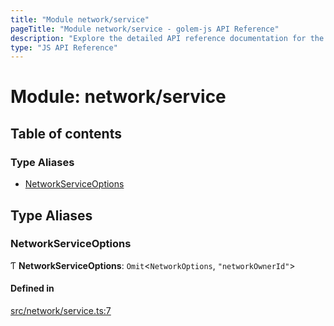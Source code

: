```yaml
---
title: "Module network/service"
pageTitle: "Module network/service - golem-js API Reference"
description: "Explore the detailed API reference documentation for the Module network/service within the golem-js SDK for the Golem Network."
type: "JS API Reference"
---
```

# Module: network/service

## Table of contents

### Type Aliases

- [NetworkServiceOptions](network_service#networkserviceoptions)

## Type Aliases

### NetworkServiceOptions

Ƭ **NetworkServiceOptions**: `Omit`\<`NetworkOptions`, ``"networkOwnerId"``\>

#### Defined in

[src/network/service.ts:7](https://github.com/golemfactory/golem-js/blob/9789a95/src/network/service.ts#L7)
